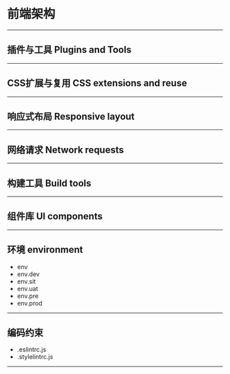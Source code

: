 # 前端架构
--- 
## 插件与工具 Plugins and Tools
--- 
## CSS扩展与复用 CSS extensions and reuse
--- 
## 响应式布局 Responsive layout
--- 
## 网络请求 Network requests
--- 
## 构建工具 Build tools
--- 
## 组件库 UI components
--- 
## 环境 environment
- env 
- env.dev
- env.sit
- env.uat
- env.pre
- env.prod
--- 
## 编码约束
- .eslintrc.js
- .stylelintrc.js
--- 
